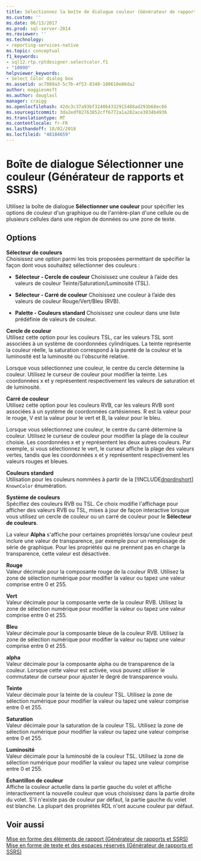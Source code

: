 ```yaml
---
title: Sélectionnez la boîte de dialogue couleur (Générateur de rapports et SSRS) | Microsoft Docs
ms.custom: ''
ms.date: 06/13/2017
ms.prod: sql-server-2014
ms.reviewer: ''
ms.technology:
- reporting-services-native
ms.topic: conceptual
f1_keywords:
- sql12.rtp.rptdesigner.selectcolor.f1
- "10090"
helpviewer_keywords:
- Select Color dialog box
ms.assetid: ac7089a3-5c7b-4f53-8348-180610e86da2
author: maggiesmsft
ms.author: douglasl
manager: craigg
ms.openlocfilehash: 42dc3c37a93bf3240b4332915488ad293b68ec66
ms.sourcegitcommit: 3da2edf82763852cff6772a1a282ace3034b4936
ms.translationtype: MT
ms.contentlocale: fr-FR
ms.lasthandoff: 10/02/2018
ms.locfileid: "48184659"
---
```

# <a name="select-color-dialog-box-report-builder-and-ssrs"></a>Boîte de dialogue Sélectionner une couleur (Générateur de rapports et SSRS)
  Utilisez la boîte de dialogue **Sélectionner une couleur** pour spécifier les options de couleur d'un graphique ou de l'arrière-plan d'une cellule ou de plusieurs cellules dans une région de données ou une zone de texte.  
  
## <a name="options"></a>Options  
 **Sélecteur de couleurs**  
 Choisissez une option parmi les trois proposées permettant de spécifier la façon dont vous souhaitez sélectionner des couleurs :  
  
-   **Sélecteur - Cercle de couleur** Choisissez une couleur à l’aide des valeurs de couleur Teinte/Saturation/Luminosité (TSL).  
  
-   **Sélecteur - Carré de couleur** Choisissez une couleur à l’aide des valeurs de couleur Rouge/Vert/Bleu (RVB).  
  
-   **Palette - Couleurs standard** Choisissez une couleur dans une liste prédéfinie de valeurs de couleur.  
  
 **Cercle de couleur**  
 Utilisez cette option pour les couleurs TSL, car les valeurs TSL sont associées à un système de coordonnées cylindriques. La teinte représente la couleur réelle, la saturation correspond à la pureté de la couleur et la luminosité est la luminosité ou l'obscurité relative.  
  
 Lorsque vous sélectionnez une couleur, le centre du cercle détermine la couleur. Utilisez le curseur de couleur pour modifier la teinte. Les coordonnées x et y représentent respectivement les valeurs de saturation et de luminosité.  
  
 **Carré de couleur**  
 Utilisez cette option pour les couleurs RVB, car les valeurs RVB sont associées à un système de coordonnées cartésiennes. R est la valeur pour le rouge, V est la valeur pour le vert et B, la valeur pour le bleu.  
  
 Lorsque vous sélectionnez une couleur, le centre du carré détermine la couleur. Utilisez le curseur de couleur pour modifier la plage de la couleur choisie. Les coordonnées x et y représentent les deux autres couleurs. Par exemple, si vous sélectionnez le vert, le curseur affiche la plage des valeurs vertes, tandis que les coordonnées x et y représentent respectivement les valeurs rouges et bleues.  
  
 **Couleurs standard**  
 Utilisation pour les couleurs nommées à partir de la [!INCLUDE[dnprdnshort](../includes/dnprdnshort-md.md)] `KnownColor` énumération.  
  
 **Système de couleurs**  
 Spécifiez des couleurs RVB ou TSL. Ce choix modifie l'affichage pour afficher des valeurs RVB ou TSL, mises à jour de façon interactive lorsque vous utilisez un cercle de couleur ou un carré de couleur pour le **Sélecteur de couleurs**.  
  
 La valeur **Alpha** s'affiche pour certaines propriétés lorsqu'une couleur peut inclure une valeur de transparence, par exemple pour un remplissage de série de graphique. Pour les propriétés qui ne prennent pas en charge la transparence, cette valeur est désactivée.  
  
 **Rouge**  
 Valeur décimale pour la composante rouge de la couleur RVB. Utilisez la zone de sélection numérique pour modifier la valeur ou tapez une valeur comprise entre 0 et 255.  
  
 **Vert**  
 Valeur décimale pour la composante verte de la couleur RVB. Utilisez la zone de sélection numérique pour modifier la valeur ou tapez une valeur comprise entre 0 et 255.  
  
 **Bleu**  
 Valeur décimale pour la composante bleue de la couleur RVB. Utilisez la zone de sélection numérique pour modifier la valeur ou tapez une valeur comprise entre 0 et 255.  
  
 **alpha**  
 Valeur décimale pour la composante alpha ou de transparence de la couleur. Lorsque cette valeur est activée, vous pouvez utiliser le commutateur de curseur pour ajuster le degré de transparence voulu.  
  
 **Teinte**  
 Valeur décimale pour la teinte de la couleur TSL. Utilisez la zone de sélection numérique pour modifier la valeur ou tapez une valeur comprise entre 0 et 255.  
  
 **Saturation**  
 Valeur décimale pour la saturation de la couleur TSL. Utilisez la zone de sélection numérique pour modifier la valeur ou tapez une valeur comprise entre 0 et 255.  
  
 **Luminosité**  
 Valeur décimale pour la luminosité de la couleur TSL. Utilisez la zone de sélection numérique pour modifier la valeur ou tapez une valeur comprise entre 0 et 255.  
  
 **Échantillon de couleur**  
 Affiche la couleur actuelle dans la partie gauche du volet et affiche interactivement la nouvelle couleur que vous choisissez dans la partie droite du volet. S'il n'existe pas de couleur par défaut, la partie gauche du volet est blanche. La plupart des propriétés RDL n'ont aucune couleur par défaut.  
  
## <a name="see-also"></a>Voir aussi  
 [Mise en forme des éléments de rapport &#40;Générateur de rapports et SSRS&#41;](report-design/formatting-report-items-report-builder-and-ssrs.md)   
 [Mise en forme de texte et des espaces réservés &#40;Générateur de rapports et SSRS&#41;](report-design/formatting-text-and-placeholders-report-builder-and-ssrs.md)  
  
  
